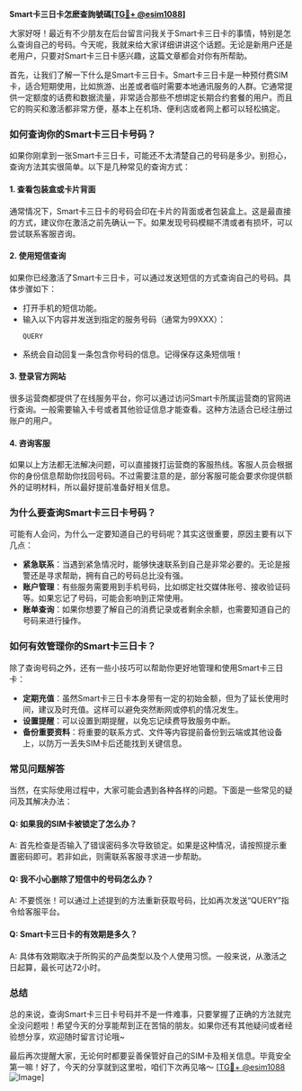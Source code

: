 **Smart卡三日卡怎麽查詢號碼[[TG💪+ @esim1088](https://t.me/s/esim1088)]**

大家好呀！最近有不少朋友在后台留言问我关于Smart卡三日卡的事情，特别是怎么查询自己的号码。今天呢，我就来给大家详细讲讲这个话题。无论是新用户还是老用户，只要对Smart卡三日卡感兴趣，这篇文章都会对你有所帮助。

首先，让我们了解一下什么是Smart卡三日卡。Smart卡三日卡是一种预付费SIM卡，适合短期使用，比如旅游、出差或者临时需要本地通讯服务的人群。它通常提供一定额度的话费和数据流量，非常适合那些不想绑定长期合约套餐的用户。而且它的购买和激活都非常方便，基本上在机场、便利店或者网上都可以轻松搞定。

### **如何查询你的Smart卡三日卡号码？**

如果你刚拿到一张Smart卡三日卡，可能还不太清楚自己的号码是多少。别担心，查询方法其实很简单。以下是几种常见的查询方式：

#### **1. 查看包装盒或卡片背面**
通常情况下，Smart卡三日卡的号码会印在卡片的背面或者包装盒上。这是最直接的方式，建议你在激活之前先确认一下。如果发现号码模糊不清或者有损坏，可以尝试联系客服咨询。

#### **2. 使用短信查询**
如果你已经激活了Smart卡三日卡，可以通过发送短信的方式查询自己的号码。具体步骤如下：
- 打开手机的短信功能。
- 输入以下内容并发送到指定的服务号码（通常为99XXX）：
  ```
  QUERY
  ```
- 系统会自动回复一条包含你号码的信息。记得保存这条短信哦！

#### **3. 登录官方网站**
很多运营商都提供了在线服务平台，你可以通过访问Smart卡所属运营商的官网进行查询。一般需要输入卡号或者其他验证信息才能查看。这种方法适合已经注册过账户的用户。

#### **4. 咨询客服**
如果以上方法都无法解决问题，可以直接拨打运营商的客服热线。客服人员会根据你的身份信息帮助你找回号码。不过需要注意的是，部分客服可能会要求你提供额外的证明材料，所以最好提前准备好相关信息。

### **为什么要查询Smart卡三日卡号码？**

可能有人会问，为什么一定要知道自己的号码呢？其实这很重要，原因主要有以下几点：

- **紧急联系**：当遇到紧急情况时，能够快速联系到自己是非常必要的。无论是报警还是寻求帮助，拥有自己的号码总比没有强。
- **账户管理**：有些服务需要用到手机号码，比如绑定社交媒体账号、接收验证码等。如果忘记了号码，可能会影响到正常使用。
- **账单查询**：如果你想要了解自己的消费记录或者剩余余额，也需要知道自己的号码来进行操作。

### **如何有效管理你的Smart卡三日卡？**

除了查询号码之外，还有一些小技巧可以帮助你更好地管理和使用Smart卡三日卡：

- **定期充值**：虽然Smart卡三日卡本身带有一定的初始金额，但为了延长使用时间，建议及时充值。这样可以避免突然断网或停机的情况发生。
- **设置提醒**：可以设置到期提醒，以免忘记续费导致服务中断。
- **备份重要资料**：将重要的联系方式、文件等内容提前备份到云端或其他设备上，以防万一丢失SIM卡后还能找到关键信息。

### **常见问题解答**

当然，在实际使用过程中，大家可能会遇到各种各样的问题。下面是一些常见的疑问及其解决办法：

#### **Q: 如果我的SIM卡被锁定了怎么办？**
A: 首先检查是否输入了错误密码多次导致锁定。如果是这种情况，请按照提示重置密码即可。若非如此，则需联系客服寻求进一步帮助。

#### **Q: 我不小心删除了短信中的号码怎么办？**
A: 不要慌张！可以通过上述提到的方法重新获取号码，比如再次发送“QUERY”指令给客服平台。

#### **Q: Smart卡三日卡的有效期是多久？**
A: 具体有效期取决于所购买的产品类型以及个人使用习惯。一般来说，从激活之日起算，最长可达72小时。

### **总结**

总的来说，查询Smart卡三日卡号码并不是一件难事，只要掌握了正确的方法就完全没问题啦！希望今天的分享能帮到正在苦恼的朋友。如果你还有其他疑问或者经验想分享，欢迎随时留言讨论哦~

最后再次提醒大家，无论何时都要妥善保管好自己的SIM卡及相关信息。毕竟安全第一嘛！好了，今天的分享就到这里啦，咱们下次再见咯～ [[TG💪+ @esim1088](https://t.me/s/esim1088) ![Image](https://i.postimg.cc/4NQfJmqS/Snipaste-2025-05-13-00-14-12.png)]